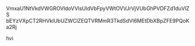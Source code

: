 VmxaU1NtVkdVWGROVldoVVlsUldVbFpyVWtOVVJrVjVUbGhPVDFZd1duVlZS
bEYzVXpCT2RHVklUbUZWClZEQTVRMmR3TkdSdVl6MEtDbXBpZFE9PQoKa2Rj

hvi
